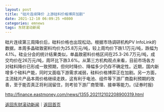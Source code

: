 ```yaml
---
layout: post
title: "硅片连续降价 上游硅料价格博弈加剧"
date: 2021-12-10 06:09:25 +0800
categories: emnews
tags: 东财滚动新闻
---
```


硅片连续第三周降价后，硅料价格也出现松动。根据市场调研机构PV InfoLink的数据，本周多晶硅致密料均价为25.8万元/吨，较上周均价下跌1.1万元/吨，跌幅为4.1%。硅业分会的统计结果类似，单晶致密料价格区间在25.3-26.7万元/吨，成交均价在26万元/吨，周环比下跌3.6%。从第三方机构观点来看，目前市场各方对硅料降价已形成一致预期，但何时降价、降幅多少仍存不确定性。近期，国内新增多个硅料产能，同时又面临下游需求减弱，硅料价格博弈正在加剧。另一方面，主流硅片产品本周价格继续走跌，这有利于电池、组件等下游厂商盈利预期的改善，至于能否真正将利润留住，则考验下游厂商管理、接单等能力。(证券时报)

<http://finance.eastmoney.com/news/1355,202112102208900319.html>

[返回东财滚动新闻](//finews.withounder.com/emnews/)｜[返回首页](//finews.withounder.com/)